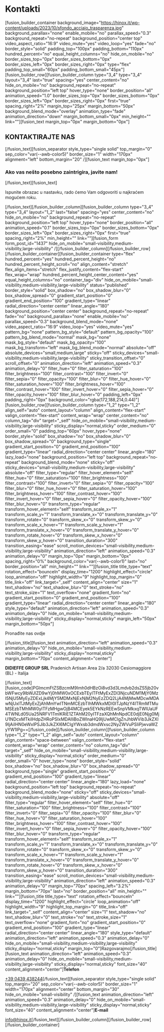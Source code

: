 # Kontakti

[fusion_builder_container background_image="https://hinox.it/wp-content/uploads/2023/10/sfondo_acciaio_trasparenza.jpg" background_parallax="none" enable_mobile="no" parallax_speed="0.3" background_repeat="no-repeat" background_position="center top" video_aspect_ratio="16:9" video_mute="yes" video_loop="yes" fade="no" border_style="solid" padding_top="100px" padding_bottom="110px" hundred_percent="no" equal_height_columns="no" hide_on_mobile="no" border_sizes_top="0px" border_sizes_bottom="0px" border_sizes_left="0px" border_sizes_right="0px" type="flex" padding_top_small="60px" padding_bottom_small="45px"][fusion_builder_row][fusion_builder_column type="3_4" type="3_4" layout="3_4" last="true" spacing="yes" center_content="no" hide_on_mobile="no" background_repeat="no-repeat" background_position="left top" hover_type="none" border_position="all" animation_speed="1.0" border_sizes_top="0px" border_sizes_bottom="0px" border_sizes_left="0px" border_sizes_right="0px" first="true" spacing_right="2%" margin_top="25px" margin_bottom="50px" background_blend_mode="overlay" animation_type="fade" animation_direction="down" margin_bottom_small="0px" min_height="" link=""][fusion_text margin_top="0px" margin_bottom="0px"]

## KONTAKTIRAJTE NAS

[/fusion_text][fusion_separator style_type="single solid" top_margin="0" sep_color="var(--awb-color5)" border_size="1" width="170px" alignment="left" bottom_margin="20" /][fusion_text margin_top="0px"]

### Ako vas nešto posebno zaintrigira, javite nam!

[/fusion_text][fusion_text]

Ispunite obrazac u nastavku, rado ćemo Vam odgovoriti u najkraćem mogućem roku.

[/fusion_text][/fusion_builder_column][fusion_builder_column type="3_4" type="3_4" layout="1_2" last="false" spacing="yes" center_content="no" hide_on_mobile="no" background_repeat="no-repeat" background_position="left top" hover_type="none" border_position="all" animation_speed="0.1" border_sizes_top="0px" border_sizes_bottom="0px" border_sizes_left="0px" border_sizes_right="0px" first="true" spacing_right="2%" min_height="" link=""][fusion_form form_post_id="1437" hide_on_mobile="small-visibility,medium-visibility,large-visibility" /][/fusion_builder_column][/fusion_builder_row][/fusion_builder_container][fusion_builder_container type="flex" hundred_percent="yes" hundred_percent_height="no" hundred_percent_height_scroll="no" align_content="stretch" flex_align_items="stretch" flex_justify_content="flex-start" flex_wrap="wrap" hundred_percent_height_center_content="yes" equal_height_columns="no" container_tag="div" hide_on_mobile="small-visibility,medium-visibility,large-visibility" status="published" border_style="solid" box_shadow="no" box_shadow_blur="0" box_shadow_spread="0" gradient_start_position="0" gradient_end_position="100" gradient_type="linear" radial_direction="center center" linear_angle="180" background_position="center center" background_repeat="no-repeat" fade="no" background_parallax="none" enable_mobile="no" parallax_speed="0.3" background_blend_mode="none" video_aspect_ratio="16:9" video_loop="yes" video_mute="yes" pattern_bg="none" pattern_bg_style="default" pattern_bg_opacity="100" pattern_bg_blend_mode="normal" mask_bg="none" mask_bg_style="default" mask_bg_opacity="100" mask_bg_transform="left" mask_bg_blend_mode="normal" absolute="off" absolute_devices="small,medium,large" sticky="off" sticky_devices="small-visibility,medium-visibility,large-visibility" sticky_transition_offset="0" scroll_offset="0" animation_direction="left" animation_speed="0.3" animation_delay="0" filter_hue="0" filter_saturation="100" filter_brightness="100" filter_contrast="100" filter_invert="0" filter_sepia="0" filter_opacity="100" filter_blur="0" filter_hue_hover="0" filter_saturation_hover="100" filter_brightness_hover="100" filter_contrast_hover="100" filter_invert_hover="0" filter_sepia_hover="0" filter_opacity_hover="100" filter_blur_hover="0" padding_left="0px" padding_right="0px" background_color="rgba(172,188,214,0.44)"][fusion_builder_row][fusion_builder_column type="1_2" type="1_2" align_self="auto" content_layout="column" align_content="flex-start" valign_content="flex-start" content_wrap="wrap" center_content="no" column_tag="div" target="_self" hide_on_mobile="small-visibility,medium-visibility,large-visibility" sticky_display="normal,sticky" order_medium="0" order_small="0" padding_top="60px" hover_type="none" border_style="solid" box_shadow="no" box_shadow_blur="0" box_shadow_spread="0" background_type="single" gradient_start_position="0" gradient_end_position="100" gradient_type="linear" radial_direction="center center" linear_angle="180" lazy_load="none" background_position="left top" background_repeat="no-repeat" background_blend_mode="none" sticky="off" sticky_devices="small-visibility,medium-visibility,large-visibility" absolute="off" filter_type="regular" filter_hover_element="self" filter_hue="0" filter_saturation="100" filter_brightness="100" filter_contrast="100" filter_invert="0" filter_sepia="0" filter_opacity="100" filter_blur="0" filter_hue_hover="0" filter_saturation_hover="100" filter_brightness_hover="100" filter_contrast_hover="100" filter_invert_hover="0" filter_sepia_hover="0" filter_opacity_hover="100" filter_blur_hover="0" transform_type="regular" transform_hover_element="self" transform_scale_x="1" transform_scale_y="1" transform_translate_x="0" transform_translate_y="0" transform_rotate="0" transform_skew_x="0" transform_skew_y="0" transform_scale_x_hover="1" transform_scale_y_hover="1" transform_translate_x_hover="0" transform_translate_y_hover="0" transform_rotate_hover="0" transform_skew_x_hover="0" transform_skew_y_hover="0" transition_duration="300" transition_easing="ease" scroll_motion_devices="small-visibility,medium-visibility,large-visibility" animation_direction="left" animation_speed="0.3" animation_delay="0" margin_top="0px" margin_bottom="0px" spacing_right="0%" background_color="var(--awb-color1)" last="no" border_position="all" min_height="" link=""][fusion_title title_type="text" rotation_effect="bounceIn" display_time="1200" highlight_effect="circle" loop_animation="off" highlight_width="9" highlight_top_margin="0" title_link="off" link_target="_self" content_align="center" size="1" text_shadow="no" text_shadow_blur="0" text_stroke="no" text_stroke_size="1" text_overflow="none" gradient_font="no" gradient_start_position="0" gradient_end_position="100" gradient_type="linear" radial_direction="center center" linear_angle="180" style_type="default" animation_direction="left" animation_speed="0.3" animation_delay="0" hide_on_mobile="small-visibility,medium-visibility,large-visibility" sticky_display="normal,sticky" margin_left="50px" margin_bottom="50px"]

Pronađite nas ovdje

[/fusion_title][fusion_text animation_direction="left" animation_speed="0.3" animation_delay="0" hide_on_mobile="small-visibility,medium-visibility,large-visibility" sticky_display="normal,sticky" margin_bottom="70px" content_alignment="center"]

**DIDIEFFE GROUP SRL**
Pradenich Artisan Area 2/a
32030 Cesiomaggiore (BL) - Italija

[/fusion_text][fusion_code]PGlmcmFtZSBzcmM9Imh0dHBzOi8vd3d3Lmdvb2dsZS5jb20vbWFwcy9lbWJlZD9wYj0hMW0xOCExbTEyITFtMyExZDI3NjcuNDM1MjY0MzI5NjU5MyEyZDExLjk4MjY5MDMxNjExNjM2NyEzZDQ2LjA4MjMwMDcwMDAwNjUxITJtMyExZjAhMmYwITNmMCEzbTIhMWkxMDI0ITJpNzY4ITRmMTMuMSEzbTMhMW0yITFzMHgwOjB4MCEyek5EYkNzREEwSnpVMkxqTWlUaUF4TWNLd05Ua25NRFV1TmlKRiE1ZTAhM20yITFzaXQhMnNpdCE0djE0Njg0MjU1NDcxMTkiIHdpZHRoPSIxMDAlIiBoZWlnaHQ9IjUwMCIgZnJhbWVib3JkZXI9IjAiIHN0eWxlPSJib3JkZXI6MCIgYWxsb3dmdWxsc2NyZWVuPSIiPjwvaWZyYW1lPg==[/fusion_code][/fusion_builder_column][fusion_builder_column type="1_2" type="1_2" align_self="auto" content_layout="column" align_content="space-between" valign_content="flex-start" content_wrap="wrap" center_content="no" column_tag="div" target="_self" hide_on_mobile="small-visibility,medium-visibility,large-visibility" sticky_display="normal,sticky" order_medium="0" order_small="0" hover_type="none" border_style="solid" box_shadow="no" box_shadow_blur="0" box_shadow_spread="0" background_type="single" gradient_start_position="0" gradient_end_position="100" gradient_type="linear" radial_direction="center center" linear_angle="180" lazy_load="none" background_position="left top" background_repeat="no-repeat" background_blend_mode="none" sticky="off" sticky_devices="small-visibility,medium-visibility,large-visibility" absolute="off" filter_type="regular" filter_hover_element="self" filter_hue="0" filter_saturation="100" filter_brightness="100" filter_contrast="100" filter_invert="0" filter_sepia="0" filter_opacity="100" filter_blur="0" filter_hue_hover="0" filter_saturation_hover="100" filter_brightness_hover="100" filter_contrast_hover="100" filter_invert_hover="0" filter_sepia_hover="0" filter_opacity_hover="100" filter_blur_hover="0" transform_type="regular" transform_hover_element="self" transform_scale_x="1" transform_scale_y="1" transform_translate_x="0" transform_translate_y="0" transform_rotate="0" transform_skew_x="0" transform_skew_y="0" transform_scale_x_hover="1" transform_scale_y_hover="1" transform_translate_x_hover="0" transform_translate_y_hover="0" transform_rotate_hover="0" transform_skew_x_hover="0" transform_skew_y_hover="0" transition_duration="300" transition_easing="ease" scroll_motion_devices="small-visibility,medium-visibility,large-visibility" animation_direction="left" animation_speed="0.3" animation_delay="0" margin_top="70px" spacing_left="3.2%" margin_bottom="70px" last="no" border_position="all" min_height="" link=""][fusion_title title_type="text" rotation_effect="bounceIn" display_time="1200" highlight_effect="circle" loop_animation="off" highlight_width="9" highlight_top_margin="0" title_link="off" link_target="_self" content_align="center" size="1" text_shadow="no" text_shadow_blur="0" text_stroke="no" text_stroke_size="1" text_overflow="none" gradient_font="no" gradient_start_position="0" gradient_end_position="100" gradient_type="linear" radial_direction="center center" linear_angle="180" style_type="default" animation_direction="left" animation_speed="0.3" animation_delay="0" hide_on_mobile="small-visibility,medium-visibility,large-visibility" sticky_display="normal,sticky" margin_top="0"]Razgovarajmo[/fusion_title][fusion_text animation_direction="left" animation_speed="0.3" animation_delay="0" hide_on_mobile="small-visibility,medium-visibility,large-visibility" sticky_display="normal,sticky" font_size="40" content_alignment="center"]**Telefon**

[+39 0439 438244](tel:00390439438244)[/fusion_text][fusion_separator style_type="single solid" top_margin="20" sep_color="var(--awb-color5)" border_size="1" width="170px" alignment="center" bottom_margin="30" hide_on_mobile="small-visibility" /][fusion_text animation_direction="left" animation_speed="0.3" animation_delay="0" hide_on_mobile="small-visibility,medium-visibility,large-visibility" sticky_display="normal,sticky" font_size="40" content_alignment="center"]**E-mail**

[info@hinox.it](mailto:info@didieffe.com)[/fusion_text][/fusion_builder_column][/fusion_builder_row][/fusion_builder_container]